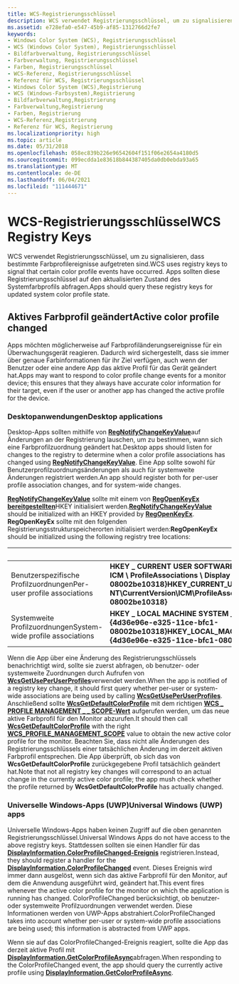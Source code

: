 ```yaml
---
title: WCS-Registrierungsschlüssel
description: WCS verwendet Registrierungsschlüssel, um zu signalisieren, dass bestimmte Farbprofilereignisse aufgetreten sind. Apps sollten diese Registrierungsschlüssel auf den aktualisierten Zustand des Systemfarbprofils abfragen.
ms.assetid: e728efa0-e547-45b9-af85-1312766d2fe7
keywords:
- Windows Color System (WCS), Registrierungsschlüssel
- WCS (Windows Color System), Registrierungsschlüssel
- Bildfarbverwaltung, Registrierungsschlüssel
- Farbverwaltung, Registrierungsschlüssel
- Farben, Registrierungsschlüssel
- WCS-Referenz, Registrierungsschlüssel
- Referenz für WCS, Registrierungsschlüssel
- Windows Color System (WCS),Registrierung
- WCS (Windows-Farbsystem),Registrierung
- Bildfarbverwaltung,Registrierung
- Farbverwaltung,Registrierung
- Farben, Registrierung
- WCS-Referenz,Registrierung
- Referenz für WCS, Registrierung
ms.localizationpriority: high
ms.topic: article
ms.date: 05/31/2018
ms.openlocfilehash: 058ec839b226e96542604f151f06e2654a4180d5
ms.sourcegitcommit: 099ecdda1e83618b844387405da0db0ebda93a65
ms.translationtype: MT
ms.contentlocale: de-DE
ms.lasthandoff: 06/04/2021
ms.locfileid: "111444671"
---
```

# <a name="wcs-registry-keys"></a><span data-ttu-id="ec6ca-118">WCS-Registrierungsschlüssel</span><span class="sxs-lookup"><span data-stu-id="ec6ca-118">WCS Registry Keys</span></span>

<span data-ttu-id="ec6ca-119">WCS verwendet Registrierungsschlüssel, um zu signalisieren, dass bestimmte Farbprofilereignisse aufgetreten sind.</span><span class="sxs-lookup"><span data-stu-id="ec6ca-119">WCS uses registry keys to signal that certain color profile events have occurred.</span></span> <span data-ttu-id="ec6ca-120">Apps sollten diese Registrierungsschlüssel auf den aktualisierten Zustand des Systemfarbprofils abfragen.</span><span class="sxs-lookup"><span data-stu-id="ec6ca-120">Apps should query these registry keys for updated system color profile state.</span></span>

## <a name="active-color-profile-changed"></a><span data-ttu-id="ec6ca-121">Aktives Farbprofil geändert</span><span class="sxs-lookup"><span data-stu-id="ec6ca-121">Active color profile changed</span></span>

<span data-ttu-id="ec6ca-122">Apps möchten möglicherweise auf Farbprofiländerungsereignisse für ein Überwachungsgerät reagieren. Dadurch wird sichergestellt, dass sie immer über genaue Farbinformationen für ihr Ziel verfügen, auch wenn der Benutzer oder eine andere App das aktive Profil für das Gerät geändert hat.</span><span class="sxs-lookup"><span data-stu-id="ec6ca-122">Apps may want to respond to color profile change events for a monitor device; this ensures that they always have accurate color information for their target, even if the user or another app has changed the active profile for the device.</span></span>

### <a name="desktop-applications"></a><span data-ttu-id="ec6ca-123">Desktopanwendungen</span><span class="sxs-lookup"><span data-stu-id="ec6ca-123">Desktop applications</span></span>

<span data-ttu-id="ec6ca-124">Desktop-Apps sollten mithilfe von [**RegNotifyChangeKeyValue**](/windows/win32/api/winreg/nf-winreg-regnotifychangekeyvalue)auf Änderungen an der Registrierung lauschen, um zu bestimmen, wann sich eine Farbprofilzuordnung geändert hat.</span><span class="sxs-lookup"><span data-stu-id="ec6ca-124">Desktop apps should listen for changes to the registry to determine when a color profile associations has changed using [**RegNotifyChangeKeyValue**](/windows/win32/api/winreg/nf-winreg-regnotifychangekeyvalue).</span></span> <span data-ttu-id="ec6ca-125">Eine App sollte sowohl für Benutzerprofilzuordnungsänderungen als auch für systemweite Änderungen registriert werden.</span><span class="sxs-lookup"><span data-stu-id="ec6ca-125">An app should register both for per-user profile association changes, and for system-wide changes.</span></span>

<span data-ttu-id="ec6ca-126">[**RegNotifyChangeKeyValue**](/windows/win32/api/winreg/nf-winreg-regnotifychangekeyvalue) sollte mit einem von [**RegOpenKeyEx bereitgestellten**](/windows/win32/api/winreg/nf-winreg-regopenkeyexa)HKEY initialisiert werden.</span><span class="sxs-lookup"><span data-stu-id="ec6ca-126">[**RegNotifyChangeKeyValue**](/windows/win32/api/winreg/nf-winreg-regnotifychangekeyvalue) should be initialized with an HKEY provided by [**RegOpenKeyEx**](/windows/win32/api/winreg/nf-winreg-regopenkeyexa).</span></span> <span data-ttu-id="ec6ca-127">**RegOpenKeyEx** sollte mit den folgenden Registrierungsstrukturspeicherorten initialisiert werden:</span><span class="sxs-lookup"><span data-stu-id="ec6ca-127">**RegOpenKeyEx** should be initialized using the following registry tree locations:</span></span>



|    &nbsp;  |  &nbsp;      | 
|----------------------------------|----------------------------------------------------------------------------------------------------------------------------------------------------|
| <span data-ttu-id="ec6ca-128">Benutzerspezifische Profilzuordnungen</span><span class="sxs-lookup"><span data-stu-id="ec6ca-128">Per-user profile associations</span></span>    | <span data-ttu-id="ec6ca-129">**HKEY \_ CURRENT USER SOFTWARE Microsoft Windows NT \_ \\ \\ \\ CurrentVersion \\ ICM \\ ProfileAssociations \\ Display \\ {4d36e96e-e325-11ce-bfc1-08002be10318}**</span><span class="sxs-lookup"><span data-stu-id="ec6ca-129">**HKEY\_CURRENT\_USER SOFTWARE\\Microsoft\\Windows NT\\CurrentVersion\\ICM\\ProfileAssociations\\Display\\{4d36e96e-e325-11ce-bfc1-08002be10318}**</span></span> |
| <span data-ttu-id="ec6ca-130">Systemweite Profilzuordnungen</span><span class="sxs-lookup"><span data-stu-id="ec6ca-130">System-wide profile associations</span></span> | <span data-ttu-id="ec6ca-131">**HKEY \_ LOCAL MACHINE SYSTEM \_ \\ \\ CurrentControlSet \\ Control Class \\ \\ {4d36e96e-e325-11ce-bfc1-08002be10318}**</span><span class="sxs-lookup"><span data-stu-id="ec6ca-131">**HKEY\_LOCAL\_MACHINE\\SYSTEM\\CurrentControlSet\\Control\\Class\\{4d36e96e-e325-11ce-bfc1-08002be10318}**</span></span>                                        |



 

<span data-ttu-id="ec6ca-132">Wenn die App über eine Änderung des Registrierungsschlüssels benachrichtigt wird, sollte sie zuerst abfragen, ob benutzer- oder systemweite Zuordnungen durch Aufrufen von [**WcsGetUsePerUserProfiles**](/windows/win32/api/icm/nf-icm-wcsgetdefaultrenderingintent)verwendet werden.</span><span class="sxs-lookup"><span data-stu-id="ec6ca-132">When the app is notified of a registry key change, it should first query whether per-user or system-wide associations are being used by calling [**WcsGetUsePerUserProfiles**](/windows/win32/api/icm/nf-icm-wcsgetdefaultrenderingintent).</span></span> <span data-ttu-id="ec6ca-133">Anschließend sollte [**WcsGetDefaultColorProfile**](/windows/win32/api/icm/nf-icm-wcsgetdefaultcolorprofile) mit dem richtigen [**WCS \_ PROFILE MANAGEMENT \_ \_ SCOPE-Wert**](/windows/win32/api/icm/ne-icm-wcs_profile_management_scope) aufgerufen werden, um das neue aktive Farbprofil für den Monitor abzurufen.</span><span class="sxs-lookup"><span data-stu-id="ec6ca-133">It should then call [**WcsGetDefaultColorProfile**](/windows/win32/api/icm/nf-icm-wcsgetdefaultcolorprofile) with the right [**WCS\_PROFILE\_MANAGEMENT\_SCOPE**](/windows/win32/api/icm/ne-icm-wcs_profile_management_scope) value to obtain the new active color profile for the monitor.</span></span> <span data-ttu-id="ec6ca-134">Beachten Sie, dass nicht alle Änderungen des Registrierungsschlüssels einer tatsächlichen Änderung im derzeit aktiven Farbprofil entsprechen. Die App überprüft, ob sich das von **WcsGetDefaultColorProfile** zurückgegebene Profil tatsächlich geändert hat.</span><span class="sxs-lookup"><span data-stu-id="ec6ca-134">Note that not all registry key changes will correspond to an actual change in the currently active color profile; the app mush check whether the profile returned by **WcsGetDefaultColorProfile** has actually changed.</span></span>

### <a name="universal-windows-uwp-apps"></a><span data-ttu-id="ec6ca-135">Universelle Windows-Apps (UWP)</span><span class="sxs-lookup"><span data-stu-id="ec6ca-135">Universal Windows (UWP) apps</span></span>

<span data-ttu-id="ec6ca-136">Universelle Windows-Apps haben keinen Zugriff auf die oben genannten Registrierungsschlüssel.</span><span class="sxs-lookup"><span data-stu-id="ec6ca-136">Universal Windows Apps do not have access to the above registry keys.</span></span> <span data-ttu-id="ec6ca-137">Stattdessen sollten sie einen Handler für das [**DisplayInformation.ColorProfileChanged-Ereignis**](/uwp/api/Windows.Graphics.Display.DisplayInformation) registrieren.</span><span class="sxs-lookup"><span data-stu-id="ec6ca-137">Instead, they should register a handler for the [**DisplayInformation.ColorProfileChanged**](/uwp/api/Windows.Graphics.Display.DisplayInformation) event.</span></span> <span data-ttu-id="ec6ca-138">Dieses Ereignis wird immer dann ausgelöst, wenn sich das aktive Farbprofil für den Monitor, auf dem die Anwendung ausgeführt wird, geändert hat.</span><span class="sxs-lookup"><span data-stu-id="ec6ca-138">This event fires whenever the active color profile for the monitor on which the application is running has changed.</span></span> <span data-ttu-id="ec6ca-139">ColorProfileChanged berücksichtigt, ob benutzer- oder systemweite Profilzuordnungen verwendet werden. Diese Informationen werden von UWP-Apps abstrahiert.</span><span class="sxs-lookup"><span data-stu-id="ec6ca-139">ColorProfileChanged takes into account whether per-user or system-wide profile associations are being used; this information is abstracted from UWP apps.</span></span>

<span data-ttu-id="ec6ca-140">Wenn sie auf das ColorProfileChanged-Ereignis reagiert, sollte die App das derzeit aktive Profil mit [**DisplayInformation.GetColorProfileAsync**](/uwp/api/Windows.Graphics.Display.DisplayInformation)abfragen.</span><span class="sxs-lookup"><span data-stu-id="ec6ca-140">When responding to the ColorProfileChanged event, the app should query the currently active profile using [**DisplayInformation.GetColorProfileAsync**](/uwp/api/Windows.Graphics.Display.DisplayInformation).</span></span>

 

 